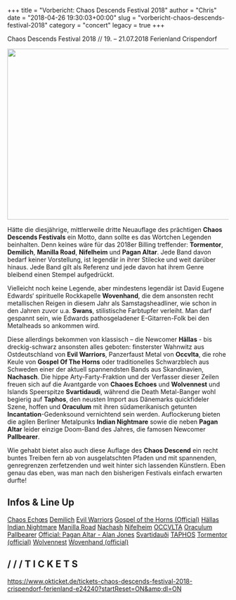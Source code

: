 +++
title = "Vorbericht: Chaos Descends Festival 2018"
author = "Chris"
date = "2018-04-26 19:30:03+00:00"
slug = "vorbericht-chaos-descends-festival-2018"
category = "concert"
legacy = true
+++

Chaos Descends Festival 2018 // 19. – 21.07.2018
Ferienland Crispendorf

<img src="images//2018/04/cdf-2018-690x388.png" alt="" width="690" height="388" class="aligncenter size-large wp-image-16732" />

Hätte die diesjährige, mittlerweile dritte Neuauflage des prächtigen **Chaos Descends Festivals** ein Motto, dann sollte es das Wörtchen Legenden beinhalten. Denn keines wäre für das 2018er Billing treffender: **Tormentor**, **Demilich**, **Manilla Road**, **Nifelheim** und **Pagan Altar**. Jede Band davon bedarf keiner Vorstellung, ist legendär in ihrer Stilecke und weit darüber hinaus. Jede Band gilt als Referenz und jede davon hat ihrem Genre bleibend einen Stempel aufgedrückt.

Vielleicht noch keine Legende, aber mindestens legendär ist David Eugene Edwards‘ spirituelle Rockkapelle **Wovenhand**, die dem ansonsten recht metallischen Reigen in diesem Jahr als Samstagsheadliner, wie schon in den Jahren zuvor u.a. **Swans**, stilistische Farbtupfer verleiht. Man darf gespannt sein, wie Edwards pathosgeladener E-Gitarren-Folk bei den Metalheads so ankommen wird.

Diese allerdings bekommen von klassisch – die Newcomer **Hällas** - bis dreckig-schwarz ansonsten alles geboten: finsterster Wahnwitz aus Ostdeutschland von **Evil Warriors**, Panzerfaust Metal von **Occvlta**, die rohe Keule von **Gospel Of The Horns** oder traditionelles Schwarzblech aus Schweden einer der aktuell spannendsten Bands aus Skandinavien, **Nachasch**. Die hippe Arty-Farty-Fraktion und der Verfasser dieser Zeilen freuen sich auf die Avantgarde von **Chaoes Echoes** und **Wolvennest** und Islands Speerspitze **Svartidaudi**, während die Death Metal-Banger wohl begierig auf **Taphos**, den neusten Import aus Dänemarks quickfideler Szene, hoffen und **Oraculum** mit ihren südamerikanisch getunten **Incantation**-Gedenksound vernichtend sein werden. Auflockerung bieten die agilen Berliner Metalpunks **Indian Nightmare** sowie die neben **Pagan Altar** leider einzige Doom-Band des Jahres, die famosen Newcomer **Pallbearer**.

Wie gehabt bietet also auch diese Auflage des **Chaos Descend** ein recht buntes Treiben fern ab von ausgelatschten Pfaden und mit spannenden, genregrenzen zerfetzenden und weit hinter sich lassenden Künstlern. Eben genau das eben, was man nach den bisherigen Festivals einfach erwarten durfte!

<h2>Infos &amp; Line Up</h2>

<a href="https://www.facebook.com/chaosechoes/" data-saferedirecturl="https://www.google.com/url?q=https://www.facebook.com/chaosechoes/&amp;source=gmail&amp;ust=1529951504565000&amp;usg=AFQjCNEbj3lSS5E_aICbKLM7l3NHc3e4aw">Chaos Echœs</a>
<a href="https://www.facebook.com/demilichband/" data-saferedirecturl="https://www.google.com/url?q=https://www.facebook.com/demilichband/&amp;source=gmail&amp;ust=1529951504565000&amp;usg=AFQjCNGpAnhCvUPch4IS7E17VtF2XkOtOw">Demilich</a>
<a href="https://www.facebook.com/Evil.Warriors.Excess/" data-saferedirecturl="https://www.google.com/url?q=https://www.facebook.com/Evil.Warriors.Excess/&amp;source=gmail&amp;ust=1529951504565000&amp;usg=AFQjCNFf4MMmuE5Q-VmRJAVSoUNGcVeo9w">Evil Warriors</a>
<a href="https://www.facebook.com/gospelofthehorns/" data-saferedirecturl="https://www.google.com/url?q=https://www.facebook.com/gospelofthehorns/&amp;source=gmail&amp;ust=1529951504565000&amp;usg=AFQjCNE-E1xLNFDmln4J1W9omBgTdnCFBQ">Gospel of the Horns (Official)</a>
<a href="https://www.facebook.com/haellas/" data-saferedirecturl="https://www.google.com/url?q=https://www.facebook.com/haellas/&amp;source=gmail&amp;ust=1529951504565000&amp;usg=AFQjCNGi6s3-a5SAmb-aceO93AmLhYvpyA">Hällas</a>
<a href="https://www.facebook.com/Indian-Nightmare-1564014753877177/" data-saferedirecturl="https://www.google.com/url?q=https://www.facebook.com/Indian-Nightmare-1564014753877177/&amp;source=gmail&amp;ust=1529951504565000&amp;usg=AFQjCNHHfun17PA51czG48gNeby7vMkJ5w">Indian Nightmare</a>
<a href="https://www.facebook.com/ManillaRoadOfficial/" data-saferedirecturl="https://www.google.com/url?q=https://www.facebook.com/ManillaRoadOfficial/&amp;source=gmail&amp;ust=1529951504565000&amp;usg=AFQjCNGPBBGc0MNtmzluk9tyt6av0LpI0w">Manilla Road</a>
<a href="https://www.facebook.com/nachashnorway/" data-saferedirecturl="https://www.google.com/url?q=https://www.facebook.com/nachashnorway/&amp;source=gmail&amp;ust=1529951504565000&amp;usg=AFQjCNGwcvB_3qYUnpTCfa7n86Hi8QHeEw">Nachash</a>
<a href="https://www.facebook.com/Nifelheim.Official/" data-saferedirecturl="https://www.google.com/url?q=https://www.facebook.com/Nifelheim.Official/&amp;source=gmail&amp;ust=1529951504565000&amp;usg=AFQjCNHk5JT4ItlUoH7KtuajtFYOgxkCWw">Nifelheim</a>
<a href="https://www.facebook.com/occvlta/" data-saferedirecturl="https://www.google.com/url?q=https://www.facebook.com/occvlta/&amp;source=gmail&amp;ust=1529951504565000&amp;usg=AFQjCNHuoTuRKZyM89WQGja0541LuP8tSw">OCCVLTA</a>
<a href="https://www.facebook.com/oraculum.chile/" data-saferedirecturl="https://www.google.com/url?q=https://www.facebook.com/oraculum.chile/&amp;source=gmail&amp;ust=1529951504565000&amp;usg=AFQjCNHpPwnncsVwKih4PCzAqDaMo80G2w">Oraculum</a>
<a href="https://www.facebook.com/pallbearerdoom/" data-saferedirecturl="https://www.google.com/url?q=https://www.facebook.com/pallbearerdoom/&amp;source=gmail&amp;ust=1529951504565000&amp;usg=AFQjCNGCCnnZzb36x8PGqFQnwWxpThKwDw">Pallbearer</a>
<a href="https://www.facebook.com/paganaltarofficial/" data-saferedirecturl="https://www.google.com/url?q=https://www.facebook.com/paganaltarofficial/&amp;source=gmail&amp;ust=1529951504565000&amp;usg=AFQjCNEVL5UL2bqmp-BUeNiVnX5pa_602g">Official: Pagan Altar - Alan Jones</a>
<a href="https://www.facebook.com/svartidaudi/" data-saferedirecturl="https://www.google.com/url?q=https://www.facebook.com/svartidaudi/&amp;source=gmail&amp;ust=1529951504565000&amp;usg=AFQjCNH6Lz_07fEDF9tFJcYvutQfWsS8lQ">Svartidauði</a>
<a href="https://www.facebook.com/taphosdeath/" data-saferedirecturl="https://www.google.com/url?q=https://www.facebook.com/taphosdeath/&amp;source=gmail&amp;ust=1529951504565000&amp;usg=AFQjCNGcR7Oq2bEidlPqxxrhcqY6CnswXQ">TAPHOS</a>
<a href="https://www.facebook.com/Tormentor-official-256414164442589/" data-saferedirecturl="https://www.google.com/url?q=https://www.facebook.com/Tormentor-official-256414164442589/&amp;source=gmail&amp;ust=1529951504565000&amp;usg=AFQjCNHWqflDdY4BVYobbxpvTH68Y04kUg">Tormentor (official)</a>
<a href="https://www.facebook.com/wolvennestband/" data-saferedirecturl="https://www.google.com/url?q=https://www.facebook.com/wolvennestband/&amp;source=gmail&amp;ust=1529951504565000&amp;usg=AFQjCNEKM2mEVnRRwVsUtiA3fnWGDh19lg">Wolvennest</a>
<a href="https://www.facebook.com/wovenhandofficial/" data-saferedirecturl="https://www.google.com/url?q=https://www.facebook.com/wovenhandofficial/&amp;source=gmail&amp;ust=1529951504565000&amp;usg=AFQjCNECUrf0EKq9gLEze5a_b5xByx1kTQ">Wovenhand (official)</a>

<h2>/ / / T I C K E T S</h2>

<a href="https://l.facebook.com/l.php?u=https%3A%2F%2Fwww.okticket.de%2Ftickets-chaos-descends-festival-2018-crispendorf-ferienland-e24240%3FstartReset%3DON%26dl%3DON&amp;h=AT2Q7C4GQDtuYQJ60RWW0fdZMxU-BhEADHNreQkEejWoezqspCo_Q0BADdH1fcGfdg3aODSoY-5UUOgaiU7806ya2bwFqMBuOrCSI1iaIDVIE5DzDB5rj6mHGhlfT4Oyu5AYuSakvyIpAjZ2tg&amp;s=1" data-saferedirecturl="https://www.google.com/url?q=https://l.facebook.com/l.php?u%3Dhttps%253A%252F%252Fwww.okticket.de%252Ftickets-chaos-descends-festival-2018-crispendorf-ferienland-e24240%253FstartReset%253DON%2526dl%253DON%26h%3DAT2Q7C4GQDtuYQJ60RWW0fdZMxU-BhEADHNreQkEejWoezqspCo_Q0BADdH1fcGfdg3aODSoY-5UUOgaiU7806ya2bwFqMBuOrCSI1iaIDVIE5DzDB5rj6mHGhlfT4Oyu5AYuSakvyIpAjZ2tg%26s%3D1&amp;source=gmail&amp;ust=1529951504565000&amp;usg=AFQjCNFStAAtBJmvjjkAx7WWlnEKmZkK-w">https://www.okticket.de/tickets-chaos-descends-festival-2018-crispendorf-ferienland-e24240?startReset=ON&amp;dl=ON</a>
